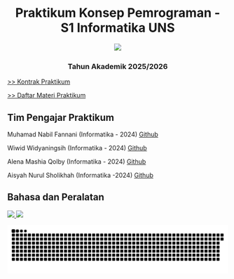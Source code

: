 <h1 align="center">Praktikum Konsep Pemrograman - S1 Informatika UNS</h1>

<p align="center">
<img width="400" src="https://img.freepik.com/free-vector/programming-concept-illustration_114360-1351.jpg?w=1060"></img>
</p>

<h3 align="center">Tahun Akademik 2025/2026</h3>

[>> Kontrak Praktikum](kontrak.md)

[>> Daftar Materi Praktikum](silabus.md)

## Tim Pengajar Praktikum

Muhamad Nabil Fannani (Informatika - 2024) [Github](https://github.com/Nabil-Fan) 

Wiwid Widyaningsih (Informatika - 2024) [Github](https://github.com/wiwidw) 

Alena Mashia Qolby (Informatika - 2024) [Github](https://github.com/midnightbluee2) 

Aisyah Nurul Sholikhah (Informatika -2024) [Github](https://github.com/ArluxSho) 

## Bahasa dan Peralatan

<a href="https://www.w3schools.com/c/index.php">
    <img src="https://img.icons8.com/?size=100&id=40670&format=png&color=000000" width="50"></img>
</a>
<a href="https://code.visualstudio.com/download">
    <img src="https://img.icons8.com/?size=100&id=0OQR1FYCuA9f&format=png&color=000000" width="50"></img>
</a>

![snakegif](https://github.com/TekyaygilFethi/TekyaygilFethi/blob/output/github-contribution-grid-snake.svg)
